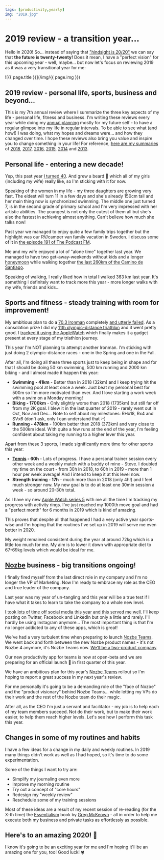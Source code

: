 ```yaml
---
tags: [productivity,yearly]
img: "2019.jpg"
---
```


# 2019 review - a transition year...

Hello in 2020! So... instead of saying that ["hindsight is 20/20"](https://www.phrasemix.com/phrases/hindsight-is-20-20) we can say that **the future is twenty-twenty!** Does it mean, I have a "perfect vision" for this upcoming year - well, maybe... but now let's focus on reviewing 2019 as it was a very transitional year for me:

<!--More-->

![{{ page.title }}](/img/{{ page.img }})



## 2019 review - personal life, sports, business and beyond...

This is my 7th annual review where I summarize the three key aspects of my life - personal life, fitness and business. I'm writing these reviews every year while doing my [annual planning](https://sliwinski.com/annual) mostly for my future self - to have a regular glimpse into my life in regular intervals. To be able to see what (and how!) I was doing, what my hopes and dreams were... and how they changed over time. I hope these reviews also bring you value and inspire you to change something in your life! For reference, [here are my summaries](/year) of [2018](https://sliwinski.com/2018/), [2017](https://sliwinski.com/2017), [2016](https://sliwinski.com/2016), [2015](https://sliwinski.com/2015), [2014](https://sliwinski.com/2014) and [2013](https://sliwinski.com/summary2013).

## Personal life - entering a new decade!

Yep, this past year [I turned 40](https://sliwinski.com/forty). And grew a beard 🧔 which all of my girls (including my wife) really like, so I'm sticking with it for now.

Speaking of the women in my life - my three daughters are growing very fast. The eldest will turn 11 in a few days and she's already 150cm tall and her main thing now is synchronized swimming. The middle one just turned 7, is in the second grade of primary school and I'm very impressed with her artistic abilities. The youngest is not only the cutest of them all but she's also the fastest in achieving almost anything. Can't believe how much she talks now!

Past year we managed to enjoy quite a few family trips together but the highlight was our RV/camper van family vacation in Sweden. I discuss some of it in [the episode 191 of The Podcast FM](/podcast-191).

Me and my wife enjoyed a lot of "alone time" together last year. We managed to have two get-away-weekends without kids and a longer [honeymoon](https://sliwinski.com/honeymoon) while walking together [the last 260km of the Camino de Santiago](/podcast-187).

Speaking of walking, I really liked how in total I walked 363 km last year. It's something I definitely want to track more this year - more longer walks with my wife, friends and kids...

## Sports and fitness - steady training with room for improvement!

My ambitious plan to do a [70.3 Ironman](https://sliwinski.com/ironman) completely [and utterly failed](https://sliwinski.com/noiron). As a consolation prize I did my [11th olympic-distance triathlon](https://sliwinski.com/tri11) and it went pretty good. I [tracked it using the AppleWatch](https://sliwinski.com/triwatch) which finally makes it a gadget present at every stage of my triathlon journey.

This year I'm NOT planning to attempt another Ironman. I'm sticking with just doing 2 olympic-distance races - one in the Spring and one in the Fall. 

After all, I'm doing all these three sports just to keep being in shape and for that I should be doing 50 km swimming, 500 km running and 2000 km biking - and I almost made it happen this year:

* **Swimming - 41km** - Better than in 2018 (32km) and I keep trying hit the swimming pool at least once a week. Just beat my personal best for 500m so I'm more motivated than ever. And I love starting a work week with a swim on a Monday morning!
* **Biking - 1700km** - Only slightly worse than 2018 (1735km) but still far off from my 2K goal. I blew it in the last quarter of 2019 - rarely went out in Oct, Nov and Dec... Note to self about my milestones: RHx18, Rx4 and SVx6 (don't ask, only I can understand that :-)
* **Running - 478km** - 100km better than 2018 (373km) and very close to the 500km ideal. With quite a few runs at the end of the year, I'm feeling confident about taking my running to a higher lever this year.

Apart from these 3 sports, I made significantly more time for  other sports this year:

* **[Tennis](https://sliwinski.com/tennis) - 60h** - Lots of progress. I have a personal trainer session every other week and a weekly match with a buddy of mine - Steve. I doubled my time on the court - from 30h in 2018, to 60h in 2019 - more than 1 hour per week average! And I intend to keep it at this level now.
* **Strength training - 17h** - much more than in 2018 (only 4h!) and I feel much stronger now. My new goal is to do at least one 30min session a week - so around 20-30h total.

As I have my new [Apple Watch series 5](https://sliwinski.com/watch5) with me all the time I'm tracking my progress with activity rings. I've just reached my 1000th move goal and had a "perfect month" for 6 months in 2019 which is kind of amazing.

This proves that despite all that happened I had a very active year sports-wise and I'm hoping that the routines I've set up in 2019 will serve me even better in 2020.

My weight remained consistent during the year at around 72kg which is a little too much for me. My aim is to lower it down with appropriate diet to 67-69kg levels which would be ideal for me.

## [Nozbe][n] business - big transitions ongoing!

I finally fired myself from the last direct role in my company and I'm no longer the VP of Marketing. Now I'm ready to embrace my role as the CEO and true leader of the company.

Last year was my year of un-tangling and this year will be a true test if I have what it takes to learn to take the company to a whole new level.

[I took lots of time off social media this year and this served me well](https://sliwinski.com/sms/). I'll keep posting on Twitter, Facebook and LinkedIn but only a little and rarely. I'll hardly be using Instagram anymore... The most important thing is that I'm no longer addicted to any of these apps, which is great!

We've had a very turbulent time when preparing to launch [Nozbe Teams](https://nozbe.com/teams). We went back and forth between the new Nozbe product names - it's not Nozbe 4 anymore, it's Nozbe Teams now. [We'll be a two-product company](/podcast-193).

Our new productivity app for teams is now at open-beta and we are preparing for an official launch 🚀 in first quarter of this year.

We have an ambitious plan for this year's [Nozbe Teams](https://nozbe.com/teams) rollout so I'm hoping to report a great success in my next year's review.

For me personally it's going to be a demanding role of the "face of Nozbe" and the "product visionary" behind Nozbe Teams... while letting my VPs do their work and the rest of the Nozbe team do their magic.

After all, as the CEO I'm just a servant and facilitator - my job is to help each of my team members succeed. Not do their work, but to make their work easier, to help them reach higher levels. Let's see how I perform this task this year.

## Changes in some of my routines and habits

I have a few ideas for a change in my daily and weekly routines. In 2019 many things didn't work as well as I had hoped, so it's time to do some experimentation.

Some of the things I want to try are:

- Simplify my journaling even more
- Improve my morning routine
- Try out a concept of "core hours"
- Redesign my "weekly review"
- Reschedule some of my training sessions

Most of these ideas are a result of my recent session of re-reading (for the X-th time) the [Essentialism](https://sliwinski.com/essentialism) book by [Greg McKeown](https://sliwinski.com/greg-mckeown) - all in order to help me execute both my business and private tasks as effortlessly as possible.

## Here's to an amazing 2020! 🥂

I know it's going to be an exciting year for me and I'm hoping it'll be an amazing one for you, too! Good luck! 🍀 

[n]: https://nozbe.com/?a=mike
[p]: /podcast